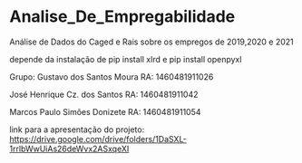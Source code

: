 # Analise_De_Empregabilidade
Análise de Dados do Caged e Rais sobre os empregos de 2019,2020 e 2021

depende da instalação de pip install xlrd e pip install openpyxl

Grupo: 
Gustavo dos Santos Moura RA: 1460481911026

José Henrique Cz. dos Santos RA: 1460481911042

Marcos Paulo Simões Donizete RA: 1460481911054

link para a apresentação do projeto: 
https://drive.google.com/drive/folders/1DaSXL-1rrlbWwUiAs26deWvx2ASxqeXI
